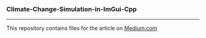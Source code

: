 ### Climate-Change-Simulation-in-ImGui-Cpp
***
This repository contains files for the article on [Medium.com](https://medium.com/p/4c399ccf16b9/edit)
